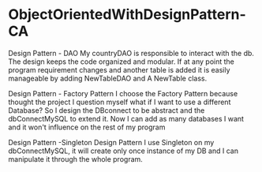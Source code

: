 # ObjectOrientedWithDesignPattern-CA

Design Pattern - DAO
My countryDAO is responsible to interact with the db. The design keeps the code organized and modular. If at any point the program requirement changes and another table is added it is easily manageable by adding NewTableDAO and A NewTable class.

Design Pattern - Factory Pattern
I choose the Factory Pattern because thought the project I question myself what if I want to use a different Database?
So I design the DBconnect to be abstract and the dbConnectMySQL to extend it. Now I can add as many databases I want and it won't influence on the rest of my program

Design Pattern -Singleton Design Pattern
I use Singleton on my dbConnectMySQL, it will create only once instance of my DB and I can manipulate it through the whole program. 
